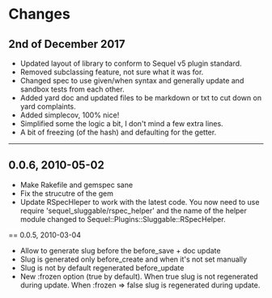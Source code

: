 # Changes #

## 2nd of December 2017 ##

* Updated layout of library to conform to Sequel v5 plugin standard.
* Removed subclassing feature, not sure what it was for.
* Changed spec to use given/when syntax and generally update and sandbox tests from each other.
* Added yard doc and updated files to be markdown or txt to cut down on yard complaints.
* Added simplecov, 100% nice!
* Simplified some the logic a bit, I don't mind a few extra lines.
* A bit of freezing (of the hash) and defaulting for the getter.

----


## 0.0.6, 2010-05-02
* Make Rakefile and gemspec sane
* Fix the strucutre of the gem
* Update RSpecHleper to work with the latest code.
  You now need to use require 'sequel_sluggable/rspec_helper' and the name of
	the helper module changed to Sequel::Plugins::Sluggable::RSpecHelper.

== 0.0.5, 2010-03-04
* Allow to generate slug before the before_save + doc update
* Slug is generated only before_create and when it's not set manually
* Slug is not by default regenerated before_update
* New :frozen option (true by default). When true slug is not regenerated
  during update. When :frozen => false slug is regenerated during update.
